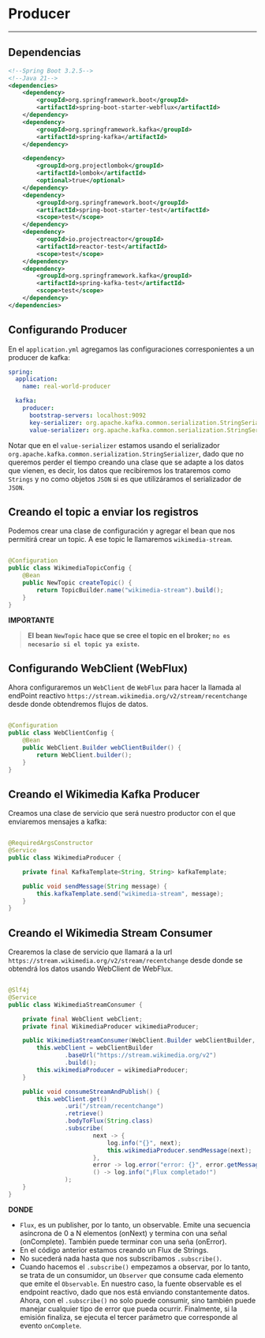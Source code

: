 # Producer

---

## Dependencias

````xml
<!--Spring Boot 3.2.5-->
<!--Java 21-->
<dependencies>
    <dependency>
        <groupId>org.springframework.boot</groupId>
        <artifactId>spring-boot-starter-webflux</artifactId>
    </dependency>
    <dependency>
        <groupId>org.springframework.kafka</groupId>
        <artifactId>spring-kafka</artifactId>
    </dependency>

    <dependency>
        <groupId>org.projectlombok</groupId>
        <artifactId>lombok</artifactId>
        <optional>true</optional>
    </dependency>
    <dependency>
        <groupId>org.springframework.boot</groupId>
        <artifactId>spring-boot-starter-test</artifactId>
        <scope>test</scope>
    </dependency>
    <dependency>
        <groupId>io.projectreactor</groupId>
        <artifactId>reactor-test</artifactId>
        <scope>test</scope>
    </dependency>
    <dependency>
        <groupId>org.springframework.kafka</groupId>
        <artifactId>spring-kafka-test</artifactId>
        <scope>test</scope>
    </dependency>
</dependencies>
````

## Configurando Producer

En el `application.yml` agregamos las configuraciones corresponientes a un producer de kafka:

````yml
spring:
  application:
    name: real-world-producer

  kafka:
    producer:
      bootstrap-servers: localhost:9092
      key-serializer: org.apache.kafka.common.serialization.StringSerializer
      value-serializer: org.apache.kafka.common.serialization.StringSerializer
````

Notar que en el `value-serializer` estamos usando el serializador
`org.apache.kafka.common.serialization.StringSerializer`, dado que no queremos perder el tiempo creando una clase que
se adapte a los datos que vienen, es decir, los datos que recibiremos los trataremos como `Strings` y no como objetos
`JSON` si es que utilizáramos el serializador de `JSON`.

## Creando el topic a enviar los registros

Podemos crear una clase de configuración y agregar el bean que nos permitirá crear un topic. A ese topic le llamaremos
`wikimedia-stream`.

````java

@Configuration
public class WikimediaTopicConfig {
    @Bean
    public NewTopic createTopic() {
        return TopicBuilder.name("wikimedia-stream").build();
    }
}
````

**IMPORTANTE**
> **El bean `NewTopic` hace que se cree el topic en el broker; `no es necesario si el topic ya existe`.**

## Configurando WebClient (WebFlux)

Ahora configuraremos un `WebClient` de `WebFlux` para hacer la llamada al endPoint
reactivo `https://stream.wikimedia.org/v2/stream/recentchange` desde donde obtendremos flujos de datos.

````java

@Configuration
public class WebClientConfig {
    @Bean
    public WebClient.Builder webClientBuilder() {
        return WebClient.builder();
    }
}
````

## Creando el Wikimedia Kafka Producer

Creamos una clase de servicio que será nuestro productor con el que enviaremos mensajes a kafka:

````java

@RequiredArgsConstructor
@Service
public class WikimediaProducer {

    private final KafkaTemplate<String, String> kafkaTemplate;

    public void sendMessage(String message) {
        this.kafkaTemplate.send("wikimedia-stream", message);
    }
}
````

## Creando el Wikimedia Stream Consumer

Crearemos la clase de servicio que llamará a la url `https://stream.wikimedia.org/v2/stream/recentchange` desde donde
se obtendrá los datos usando WebClient de WebFlux.

````java

@Slf4j
@Service
public class WikimediaStreamConsumer {

    private final WebClient webClient;
    private final WikimediaProducer wikimediaProducer;

    public WikimediaStreamConsumer(WebClient.Builder webClientBuilder, WikimediaProducer wikimediaProducer) {
        this.webClient = webClientBuilder
                .baseUrl("https://stream.wikimedia.org/v2")
                .build();
        this.wikimediaProducer = wikimediaProducer;
    }

    public void consumeStreamAndPublish() {
        this.webClient.get()
                .uri("/stream/recentchange")
                .retrieve()
                .bodyToFlux(String.class)
                .subscribe(
                        next -> {
                            log.info("{}", next);
                            this.wikimediaProducer.sendMessage(next);
                        },
                        error -> log.error("error: {}", error.getMessage()),
                        () -> log.info("¡Flux completado!")
                );
    }
}
````

**DONDE**

- `Flux`, es un publisher, por lo tanto, un observable. Emite una secuencia asíncrona de 0 a N elementos (onNext) y
  termina con una señal (onComplete). También puede terminar con una seña (onError).
- En el código anterior estamos creando un Flux de Strings.
- No sucederá nada hasta que nos subscribamos `.subscribe()`.
- Cuando hacemos el `.subscribe()` empezamos a observar, por lo tanto, se trata de un consumidor, un `Observer` que
  consume cada elemento que emite el `Observable`. En nuestro caso, la fuente observable es el endpoint reactivo, dado
  que nos está enviando constantemente datos. Ahora, con el `.subscribe()` no solo puede consumir, sino también puede
  manejar cualquier tipo de error que pueda ocurrir. Finalmente, si la emisión finaliza, se ejecuta el tercer parámetro
  que corresponde al evento `onComplete`.

